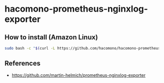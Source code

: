 # hacomono-prometheus-nginxlog-exporter

## How to install (Amazon Linux)

```sh
sudo bash -c "$(curl -L https://github.com/hacomono/hacomono-prometheus-nginxlog-exporter/releases/download/v0.1.5/install.bash)"
```

## References

* https://github.com/martin-helmich/prometheus-nginxlog-exporter
